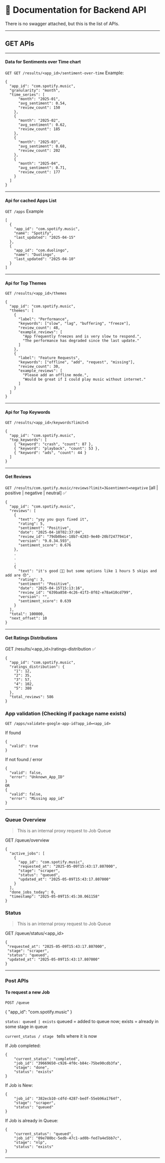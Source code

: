 # 🚀 Documentation for Backend API
There is no swagger attached, but this is the list of APIs.

---
## GET APIs

---

#### Data for Sentiments over Time chart
`GET GET /results/<app_id>/sentiment-over-time`
Example: 
```
{
  "app_id": "com.spotify.music",
  "granularity": "month",
  "time_series": [
      "month": "2025-01",
      "avg_sentiment": 0.54,
      "review_count": 150
    },
    {
      "month": "2025-02",
      "avg_sentiment": 0.62,
      "review_count": 185
    },
    {
      "month": "2025-03",
      "avg_sentiment": 0.68,
      "review_count": 202
    },
    {
      "month": "2025-04",
      "avg_sentiment": 0.71,
      "review_count": 177
    }
  ]
}
```
---
#### Api for cached Apps List
`GET /apps`
Example 
```
[
  {
    "app_id": "com.spotify.music",
    "name": "Spotify",
    "last_updated": "2025-04-15"
  },
  {
    "app_id": "com.duolingo",
    "name": "Duolingo",
    "last_updated": "2025-04-10"
  }
]
```
---

#### Api for Top Themes 
`GET /results/<app_id>/themes`

```
{
  "app_id": "com.spotify.music",
  "themes": [
    {
      "label": "Performance",
      "keywords": ["slow", "lag", "buffering", "freeze"],
      "review_count": 48,
      "example_reviews": [
        "App frequently freezes and is very slow to respond.",
        "The performance has degraded since the last update."
      ]
    },
    {
      "label": "Feature Requests",
      "keywords": ["offline", "add", "request", "missing"],
      "review_count": 30,
      "example_reviews": [
        "Please add an offline mode.",
        "Would be great if I could play music without internet."
      ]
    }
  ]
}
```
---

#### Api for Top Keywords 
`GET /results/<app_id>/keywords?limit=5`
```
{
  "app_id": "com.spotify.music",
  "top_keywords": [
    { "keyword": "crash", "count": 87 },
    { "keyword": "playback", "count": 53 },
    { "keyword": "ads", "count": 44 }
  ]
}
```
---
#### Get Reviews
`GET /results/com.spotify.music/reviews?limit=3&sentiment=negative`
[all | positive | negative | neutral] ✅

```
{
  "app_id": "com.spotify.music",
  "reviews": [
    {
      "text": "yay you guys fixed it",
      "rating": 5,
      "sentiment": "Positive",
      "date": "2025-04-18T02:37:04",
      "review_id": "79db0bec-18b7-4283-9e40-20b724779414",
      "version": "9.0.34.593",
      "sentiment_score": 0.676
    },
    .
    .
    .
    {
      "text": "it's good 👍🏻 but some options like 1 hours 5 skips and add are 😞",
      "rating": 3,
      "sentiment": "Positive",
      "date": "2025-04-15T15:13:16",
      "review_id": "639ba858-4c26-41f3-8f02-e78a410cd799",
      "version": "",
      "sentiment_score": 0.639
    }
  ],
  "total": 100000,
  "next_offset": 10
}
```
---
#### Get Ratings Distributions 
GET /results/<app_id>/ratings-distribution ✅
```
{
  "app_id": "com.spotify.music",
  "ratings_distribution": {
    "1": 12,
    "2": 35,
    "3": 57,
    "4": 102,
    "5": 380
  },
  "total_reviews": 586
}
```

### App validation (Checking if package name exists)
`GET /apps/validate-google-app-id?app_id=<app_id>`

If found
```
{
  "valid": true
}
```
If not found / error
```
{
  "valid": false,
  "error": "Unknown_App_ID"
}
OR
{
  "valid": false,
  "error": "Missing app_id"
}
```
---
### Queue Overview
> This is an internal proxy request to Job Queue

GET /queue/overview
```
{
  "active_jobs": [
    {
      "app_id": "com.spotify.music",
      "requested_at": "2025-05-09T15:43:17.807000",
      "stage": "scraper",
      "status": "queued",
      "updated_at": "2025-05-09T15:43:17.807000"
    }
  ],
  "done_jobs_today": 0,
  "timestamp": "2025-05-09T15:45:30.061158"
}
```

### Status
> This is an internal proxy request to Job Queue


 GET /queue/status/<app_id>
 ```
 {
  "requested_at": "2025-05-09T15:43:17.807000",
  "stage": "scraper",
  "status": "queued",
  "updated_at": "2025-05-09T15:43:17.807000"
}
 ```

---
### Post APIs
#### To request a new Job
`POST /queue`

{
"app_id": "com.spotify.music"
}

`status: queued | exists`
queued = added to queue now; exists = already in some stage in queue

`current_status / stage ` tells where it is now

If Job completed:
```
{
    "current_status": "completed",
    "job_id": "39669650-c926-4f0c-b84c-75be90cdb3fa",
    "stage": "done",
    "status": "exists"
}
```


If Job is New:
```
{
    "job_id": "382ecb10-cdfd-4287-bedf-55eb96a1764f",
    "stage": "scraper",
    "status": "queued"
}
```

If Job is already in Queue:
```
{
    "current_status": "queued",
    "job_id": "09e780bc-5edb-47c1-ad0b-fed7a4e5bb7c",
    "stage": "nlp",
    "status": "exists"
}
```
---